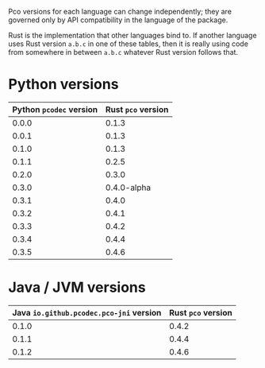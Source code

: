 Pco versions for each language can change independently; they are governed only
by API compatibility in the language of the package.

Rust is the implementation that other languages bind to. If another language
uses Rust version `a.b.c` in one of these tables, then it is really using code
from somewhere in between `a.b.c` whatever Rust version follows that.

# Python versions

| Python `pcodec` version | Rust `pco` version |
|-------------------------|--------------------|
| 0.0.0                   | 0.1.3              |
| 0.0.1                   | 0.1.3              |
| 0.1.0                   | 0.1.3              |
| 0.1.1                   | 0.2.5              |
| 0.2.0                   | 0.3.0              |
| 0.3.0                   | 0.4.0-alpha        |
| 0.3.1                   | 0.4.0              |
| 0.3.2                   | 0.4.1              |
| 0.3.3                   | 0.4.2              |
| 0.3.4                   | 0.4.4              |
| 0.3.5                   | 0.4.6              |

# Java / JVM versions

| Java `io.github.pcodec.pco-jni` version | Rust `pco` version |
|-----------------------------------------|--------------------|
| 0.1.0                                   | 0.4.2              |
| 0.1.1                                   | 0.4.4              |
| 0.1.2                                   | 0.4.6              |

